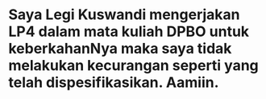 # Saya Legi Kuswandi mengerjakan LP4 dalam mata kuliah DPBO untuk keberkahanNya maka saya tidak melakukan kecurangan seperti yang telah dispesifikasikan. Aamiin.
